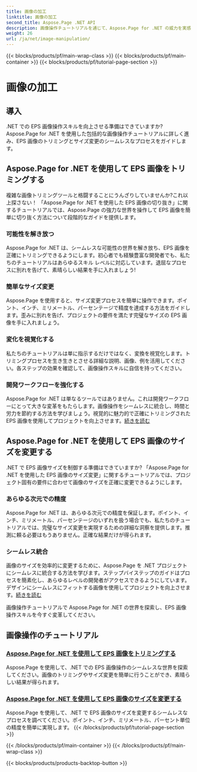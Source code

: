 ```yaml
---
title: 画像の加工
linktitle: 画像の加工
second_title: Aspose.Page .NET API
description: 画像操作チュートリアルを通じて、Aspose.Page for .NET の威力を実感してください。 EPS 画像のトリミングやサイズ変更が簡単に行え、美しく正確な結果が得られます。
weight: 26
url: /ja/net/image-manipulation/
---
```


{{< blocks/products/pf/main-wrap-class >}}
{{< blocks/products/pf/main-container >}}
{{< blocks/products/pf/tutorial-page-section >}}

# 画像の加工

## 導入

.NET での EPS 画像操作スキルを向上させる準備はできていますか? Aspose.Page for .NET を使用した包括的な画像操作チュートリアルに詳しく進み、EPS 画像のトリミングとサイズ変更のシームレスなプロセスをガイドします。

## Aspose.Page for .NET を使用して EPS 画像をトリミングする
複雑な画像トリミングツールと格闘することにうんざりしていませんか?これ以上探さない！ 「Aspose.Page for .NET を使用した EPS 画像の切り抜き」に関するチュートリアルでは、Aspose.Page の強力な世界を操作して EPS 画像を簡単に切り抜く方法について段階的なガイドを提供します。

### 可能性を解き放つ
Aspose.Page for .NET は、シームレスな可能性の世界を解き放ち、EPS 画像を正確にトリミングできるようにします。初心者でも経験豊富な開発者でも、私たちのチュートリアルはあらゆるスキル レベルに対応しています。退屈なプロセスに別れを告げて、素晴らしい結果を手に入れましょう!

### 簡単なサイズ変更
Aspose.Page を使用すると、サイズ変更プロセスを簡単に操作できます。ポイント、インチ、ミリメートル、パーセンテージで精度を達成する方法をガイドします。歪みに別れを告げ、プロジェクトの要件を満たす完璧なサイズの EPS 画像を手に入れましょう。

### 変化を視覚化する
私たちのチュートリアルは単に指示するだけではなく、変換を視覚化します。トリミングプロセスを生き生きとさせる詳細な説明、画像、例を活用してください。各ステップの効果を確認して、画像操作スキルに自信を持ってください。

### 開発ワークフローを強化する
Aspose.Page for .NET は単なるツールではありません。これは開発ワークフローにとって大きな変革をもたらします。画像操作をシームレスに統合し、時間と労力を節約する方法を学びましょう。視覚的に魅力的で正確にトリミングされた EPS 画像を使用してプロジェクトを向上させます。[続きを読む](./crop-eps-images/)

## Aspose.Page for .NET を使用して EPS 画像のサイズを変更する
.NET で EPS 画像サイズを制御する準備はできていますか? 「Aspose.Page for .NET を使用した EPS 画像のサイズ変更」に関するチュートリアルでは、プロジェクト固有の要件に合わせて画像のサイズを正確に変更できるようにします。

### あらゆる次元での精度
Aspose.Page for .NET は、あらゆる次元での精度を保証します。ポイント、インチ、ミリメートル、パーセンテージのいずれを扱う場合でも、私たちのチュートリアルでは、完璧なサイズ変更を実現するための詳細な洞察を提供します。推測に頼る必要はもうありません。正確な結果だけが得られます。

### シームレス統合
画像のサイズを効率的に変更するために、Aspose.Page を .NET プロジェクトにシームレスに統合する方法を学びます。ステップバイステップのガイドはプロセスを簡素化し、あらゆるレベルの開発者がアクセスできるようにしています。デザインにシームレスにフィットする画像を使用してプロジェクトを向上させます。[続きを読む](./resize-eps-images/)

画像操作チュートリアルで Aspose.Page for .NET の世界を探索し、EPS 画像操作スキルを今すぐ変革してください。
## 画像操作のチュートリアル
### [Aspose.Page for .NET を使用して EPS 画像をトリミングする](./crop-eps-images/)
Aspose.Page を使用して、.NET での EPS 画像操作のシームレスな世界を探索してください。画像のトリミングやサイズ変更を簡単に行うことができ、素晴らしい結果が得られます。
### [Aspose.Page for .NET を使用して EPS 画像のサイズを変更する](./resize-eps-images/)
Aspose.Page を使用して、.NET で EPS 画像のサイズを変更するシームレスなプロセスを調べてください。ポイント、インチ、ミリメートル、パーセント単位の精度を簡単に実現します。
{{< /blocks/products/pf/tutorial-page-section >}}

{{< /blocks/products/pf/main-container >}}
{{< /blocks/products/pf/main-wrap-class >}}

{{< blocks/products/products-backtop-button >}}
